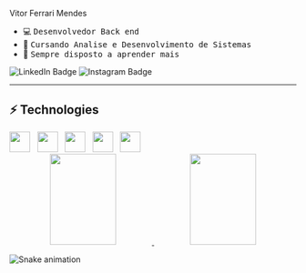 
Vitor Ferrari Mendes 
- 💻&nbsp;<samp>Desenvolvedor Back end </samp>
- 🧠&nbsp;<samp>Cursando Analise e Desenvolvimento de Sistemas</samp>
- 📝&nbsp;<samp>Sempre disposto a aprender mais</samp>

![LinkedIn Badge](https://img.shields.io/badge/LinkedIn-%23E4405F.svg?&style=flat-square&logo=linkedin&logoColor=white&color=071A2C&link=https://www.linkedin.com/in/vitor-ferrari-mendes-a79885211)
![Instagram Badge](https://img.shields.io/badge/Instagram-%30R4405S.svg?&style=flat-square&logo=instagram&logoColor=white&color=071A2C&link=https://www.instagram.com/in/vitor-ferrari-m-a79885211)

<hr>

## ⚡ Technologies
<div align="left">
 <!-- Java -->
<img width="36px" src="https://cdn.iconscout.com/icon/free/png-256/free-java-59-1174952.png">
 <!-- Spring -->
<img width="36px" src="https://user-images.githubusercontent.com/97141987/236517831-f28fcc0c-dc30-48dd-87d5-242eb80ae867.png">
 <!-- JavaScript -->
<img width="36px" src="https://user-images.githubusercontent.com/97141987/236518046-9112d741-f706-4bdc-bebe-c1c78b411e2d.png">
 <!-- Dcoker -->
<img width="36px" src="https://user-images.githubusercontent.com/97141987/236518766-e01dec6a-7c8d-4913-8f9b-167146eaba05.png">
 <!-- AWS -->
<img width="36px" src="https://user-images.githubusercontent.com/97141987/236519009-8b7a6020-8527-4cc7-b54b-635e4db8c450.png">
</div>


<div align="center">
  <a href="https://github.com/VitorferrariM">
    <img height="160em" width="48%" src="https://github-readme-stats.vercel.app/api?username=VitorferrariM&show_icons=true&theme=light&include_all_commits=true&count_private=true"/>
    <img height="160em" width="48%" src="https://github-readme-stats.vercel.app/api/top-langs/?username=VitorferrariM&layout=compact&langs_count=7&theme=light"/>
  </a>
</div>

<div>
 
![Snake animation](https://github.com/pedrohenrique-42/pedrohenrique-42/blob/output/github-contribution-grid-snake.svg)
  
 </div>
 
